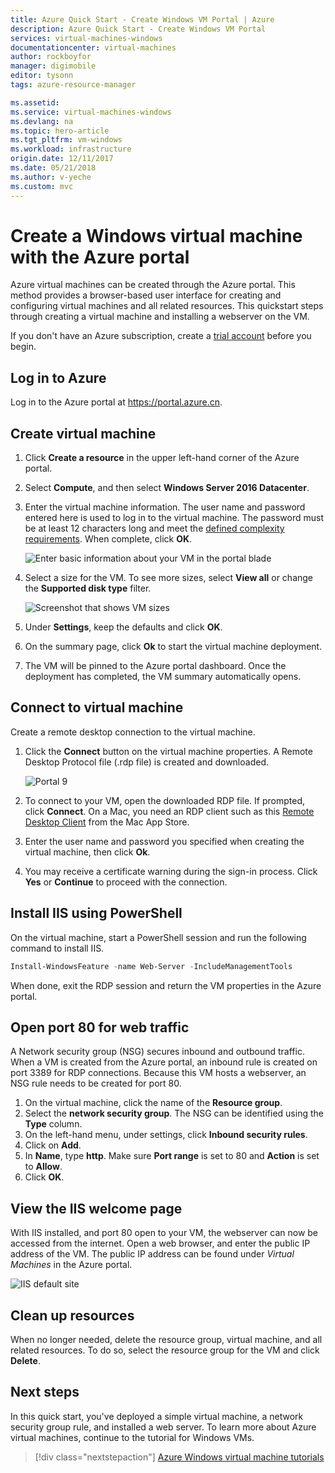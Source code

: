 ```yaml
---
title: Azure Quick Start - Create Windows VM Portal | Azure
description: Azure Quick Start - Create Windows VM Portal
services: virtual-machines-windows
documentationcenter: virtual-machines
author: rockboyfor
manager: digimobile
editor: tysonn
tags: azure-resource-manager

ms.assetid:
ms.service: virtual-machines-windows
ms.devlang: na
ms.topic: hero-article
ms.tgt_pltfrm: vm-windows
ms.workload: infrastructure
origin.date: 12/11/2017
ms.date: 05/21/2018
ms.author: v-yeche
ms.custom: mvc
---
```


# Create a Windows virtual machine with the Azure portal

Azure virtual machines can be created through the Azure portal. This method provides a browser-based user interface for creating and configuring virtual machines and all related resources. This quickstart steps through creating a virtual machine and installing a webserver on the VM.

If you don't have an Azure subscription, create a [trial account](https://www.azure.cn/pricing/1rmb-trial) before you begin.

## Log in to Azure

Log in to the Azure portal at https://portal.azure.cn.

## Create virtual machine

1. Click **Create a resource** in the upper left-hand corner of the Azure portal.

2. Select **Compute**, and then select **Windows Server 2016 Datacenter**. 

3. Enter the virtual machine information. The user name and password entered here is used to log in to the virtual machine. The password must be at least 12 characters long and meet the [defined complexity requirements](faq.md#what-are-the-password-requirements-when-creating-a-vm). When complete, click **OK**.

    ![Enter basic information about your VM in the portal blade](./media/quick-create-portal/create-windows-vm-portal-basic-blade.png)  

4. Select a size for the VM. To see more sizes, select **View all** or change the **Supported disk type** filter. 

    ![Screenshot that shows VM sizes](./media/quick-create-portal/create-windows-vm-portal-sizes.png)  

5. Under **Settings**, keep the defaults and click **OK**. 

6. On the summary page, click **Ok** to start the virtual machine deployment.

7. The VM will be pinned to the Azure portal dashboard. Once the deployment has completed, the VM summary automatically opens.

## Connect to virtual machine

Create a remote desktop connection to the virtual machine.

1. Click the **Connect** button on the virtual machine properties. A Remote Desktop Protocol file (.rdp file) is created and downloaded.

    ![Portal 9](./media/quick-create-portal/quick-create-portal/portal-quick-start-9.png) 

2. To connect to your VM, open the downloaded RDP file. If prompted, click **Connect**. On a Mac, you need an RDP client such as this [Remote Desktop Client](https://itunes.apple.com/us/app/microsoft-remote-desktop/id715768417?mt=12) from the Mac App Store.

3. Enter the user name and password you specified when creating the virtual machine, then click **Ok**.

4. You may receive a certificate warning during the sign-in process. Click **Yes** or **Continue** to proceed with the connection.

## Install IIS using PowerShell

On the virtual machine, start a PowerShell session and run the following command to install IIS.

```powershell
Install-WindowsFeature -name Web-Server -IncludeManagementTools
```

When done, exit the RDP session and return the VM properties in the Azure portal.

## Open port 80 for web traffic 

A Network security group (NSG) secures inbound and outbound traffic. When a VM is created from the Azure portal, an inbound rule is created on port 3389 for RDP connections. Because this VM hosts a webserver, an NSG rule needs to be created for port 80.

1. On the virtual machine, click the name of the **Resource group**.
2. Select the **network security group**. The NSG can be identified using the **Type** column. 
3. On the left-hand menu, under settings, click **Inbound security rules**.
4. Click on **Add**.
5. In **Name**, type **http**. Make sure **Port range** is set to 80 and **Action** is set to **Allow**. 
6. Click **OK**.

## View the IIS welcome page

With IIS installed, and port 80 open to your VM, the webserver can now be accessed from the internet. Open a web browser, and enter the public IP address of the VM. The public IP address can be found under *Virtual Machines* in the Azure portal.

![IIS default site](./media/quick-create-powershell/default-iis-website.png) 

## Clean up resources

When no longer needed, delete the resource group, virtual machine, and all related resources. To do so, select the resource group for the VM and click **Delete**.

## Next steps

In this quick start, you've deployed a simple virtual machine, a network security group rule, and installed a web server. To learn more about Azure virtual machines, continue to the tutorial for Windows VMs.

> [!div class="nextstepaction"]
> [Azure Windows virtual machine tutorials](./tutorial-manage-vm.md)

<!--Update_Description: update meta properties -->